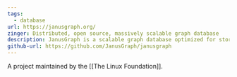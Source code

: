```yaml
---
tags:
  - database
url: https://janusgraph.org/
zinger: Distributed, open source, massively scalable graph database
description: JanusGraph is a scalable graph database optimized for storing and querying graphs containing hundreds of billions of vertices and edges distributed across a multi-machine cluster.
github-url: https://github.com/JanusGraph/janusgraph
---
```

A project maintained by the [[The Linux Foundation]]. 


